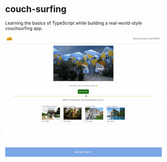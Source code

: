 # couch-surfing

Learning the basics of TypeScript while building a real-world-style couchsurfing app.

![gif](couch-surfing.gif)
